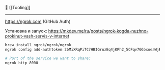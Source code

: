 📂 [[Tooling]]

----
https://ngrok.com (GitHub Auth)

Установка и запуск: https://mkdev.me/ru/posts/ngrok-kogda-nuzhno-prokinut-vash-servis-v-internet

```bash
brew install ngrok/ngrok/ngrok
ngrok config add-authtoken 2bMiXRqPiTC7HBIGruzBq4jKPh2_5CFqv7GGbxoeaWjPhkZn5

# Port of the service we want to share:
ngrok http 8000
```